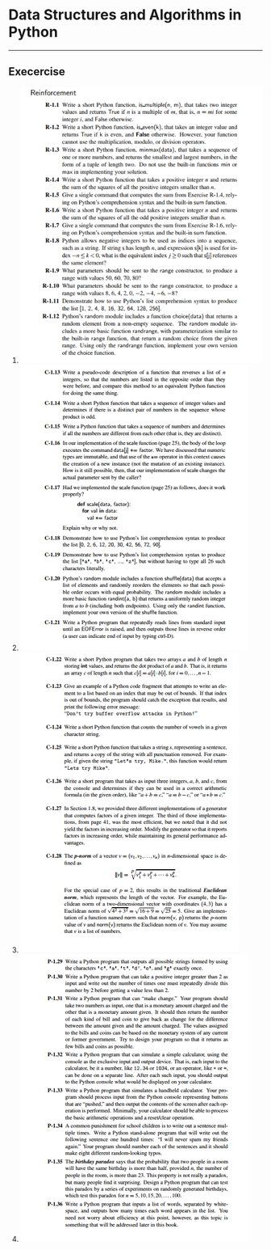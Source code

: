 # Data Structures and Algorithms in Python
___

## Execercise

1. ![1-exercises](https://github.com/blaq-swan/dsa-in-python/blob/master/images/1-exercises.png?raw=true)
1. ![1-exercises](https://github.com/blaq-swan/dsa-in-python/blob/master/images/2-exercises.png?raw=true)
1. ![1-exercises](https://github.com/blaq-swan/dsa-in-python/blob/master/images/3-exercises.png?raw=true)
1. ![1-exercises](https://github.com/blaq-swan/dsa-in-python/blob/master/images/4-exercises.png?raw=true)

